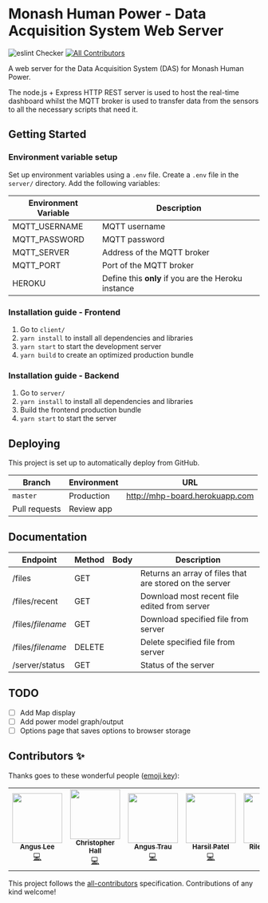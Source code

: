 # Monash Human Power - Data Acquisition System Web Server

![eslint Checker](https://github.com/monash-human-power/dashboard/workflows/eslint%20Checker/badge.svg)
[![All Contributors](https://img.shields.io/badge/all_contributors-1-orange.svg?style=flat-square)](#contributors)

A web server for the Data Acquisition System (DAS) for Monash Human Power.

The node.js + Express HTTP REST server is used to host the real-time dashboard whilst the MQTT broker is used to transfer data from the sensors to all the necessary scripts that need it.

## Getting Started

### Environment variable setup

Set up environment variables using a `.env` file. Create a `.env` file in the `server/` directory. Add the following variables:

| Environment Variable | Description                                         |
| -------------------- | --------------------------------------------------- |
| MQTT_USERNAME        | MQTT username                                       |
| MQTT_PASSWORD        | MQTT password                                       |
| MQTT_SERVER          | Address of the MQTT broker                          |
| MQTT_PORT            | Port of the MQTT broker                             |
| HEROKU               | Define this **only** if you are the Heroku instance |

### Installation guide - Frontend

1. Go to `client/`
2. `yarn install` to install all dependencies and libraries
3. `yarn start` to start the development server
4. `yarn build` to create an optimized production bundle

### Installation guide - Backend

1. Go to `server/`
2. `yarn install` to install all dependencies and libraries
3. Build the frontend production bundle
4. `yarn start` to start the server

## Deploying

This project is set up to automatically deploy from GitHub.

| Branch        | Environment | URL                            |
| ------------- | ----------- | ------------------------------ |
| `master`      | Production  | http://mhp-board.herokuapp.com |
| Pull requests | Review app  |                                |

## Documentation

| Endpoint          | Method | Body | Description                                             |
| ----------------- | ------ | ---- | ------------------------------------------------------- |
| /files            | GET    |      | Returns an array of files that are stored on the server |
| /files/recent     | GET    |      | Download most recent file edited from server            |
| /files/_filename_ | GET    |      | Download specified file from server                     |
| /files/_filename_ | DELETE |      | Delete specified file from server                       |
| /server/status    | GET    |      | Status of the server                                    |

## TODO

- [ ] Add Map display
- [ ] Add power model graph/output
- [ ] Options page that saves options to browser storage

## Contributors ✨

Thanks goes to these wonderful people ([emoji key](https://allcontributors.org/docs/en/emoji-key)):

<!-- ALL-CONTRIBUTORS-LIST:START - Do not remove or modify this section -->
<!-- prettier-ignore-start -->
<!-- markdownlint-disable -->
<table>
  <tr>
    <td align="center"><a href="https://khlee.me"><img src="https://avatars3.githubusercontent.com/u/18709969?v=4" width="100px;" alt=""/><br /><sub><b>Angus Lee</b></sub></a><br /><a href="https://github.com/monash-human-power/dashboard/commits?author=khanguslee" title="Code">💻</a></td>
    <td align="center"><a href="https://github.com/hallgchris"><img src="https://avatars2.githubusercontent.com/u/17876556?v=4" width="100px;" alt=""/><br /><sub><b>Christopher Hall</b></sub></a><br /><a href="https://github.com/monash-human-power/dashboard/commits?author=hallgchris" title="Code">💻</a></td>
    <td align="center"><a href="https://angus.ws"><img src="https://avatars1.githubusercontent.com/u/13267947?v=4" width="100px;" alt=""/><br /><sub><b>Angus Trau</b></sub></a><br /><a href="https://github.com/monash-human-power/dashboard/commits?author=angustrau" title="Code">💻</a></td>
    <td align="center"><a href="https://twitter.com/harsilspatel"><img src="https://avatars1.githubusercontent.com/u/25992839?v=4" width="100px;" alt=""/><br /><sub><b>Harsil Patel</b></sub></a><br /><a href="https://github.com/monash-human-power/dashboard/commits?author=harsilspatel" title="Code">💻</a></td>
    <td align="center"><a href="https://github.com/rileyclarke"><img src="https://avatars1.githubusercontent.com/u/24428011?v=4" width="100px;" alt=""/><br /><sub><b>Riley Clarke</b></sub></a><br /><a href="https://github.com/monash-human-power/dashboard/commits?author=rileyclarke" title="Code">💻</a></td>
  </tr>
</table>

<!-- markdownlint-enable -->
<!-- prettier-ignore-end -->

<!-- ALL-CONTRIBUTORS-LIST:END -->

This project follows the [all-contributors](https://github.com/all-contributors/all-contributors) specification. Contributions of any kind welcome!
